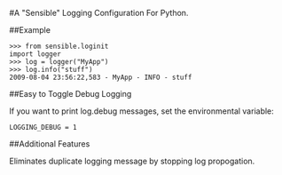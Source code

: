 #A "Sensible" Logging Configuration For Python.

##Example

    >>> from sensible.loginit
    import logger
    >>> log = logger("MyApp")
    >>> log.info("stuff")
    2009-08-04 23:56:22,583 - MyApp - INFO - stuff

##Easy to Toggle Debug Logging

If you want to print log.debug messages, set the environmental variable:

    LOGGING_DEBUG = 1

##Additional Features

Eliminates duplicate logging message by stopping log propogation.
